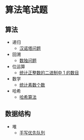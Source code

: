 # 算法笔试题

## 算法

- 递归
  - [汉诺塔问题](hanota/hanota.md)
- 回溯
  - [数独问题](sudoku/sudoku.md)
- 位运算
  - [统计正整数的二进制中 1 的数目](number_of_1_bits/number_of_1_bits.md)
- 数学
  - [统计素数个数](prime/prime.md)
- 哈希
  - [哈希算法](hash/hash.md)

## 数据结构

- 堆
  - [手写优先队列](heap/heap.md)
